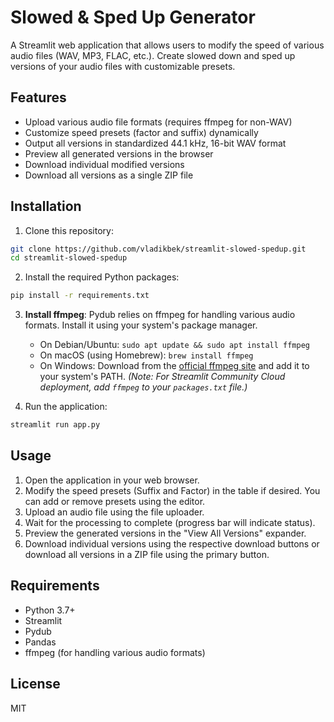 # Slowed & Sped Up Generator

A Streamlit web application that allows users to modify the speed of various audio files (WAV, MP3, FLAC, etc.). Create slowed down and sped up versions of your audio files with customizable presets.

## Features

- Upload various audio file formats (requires ffmpeg for non-WAV)
- Customize speed presets (factor and suffix) dynamically
- Output all versions in standardized 44.1 kHz, 16-bit WAV format
- Preview all generated versions in the browser
- Download individual modified versions
- Download all versions as a single ZIP file

## Installation

1. Clone this repository:
```bash
git clone https://github.com/vladikbek/streamlit-slowed-spedup.git
cd streamlit-slowed-spedup
```

2. Install the required Python packages:
```bash
pip install -r requirements.txt
```

3. **Install ffmpeg**: Pydub relies on ffmpeg for handling various audio formats. Install it using your system's package manager.
   - On Debian/Ubuntu: `sudo apt update && sudo apt install ffmpeg`
   - On macOS (using Homebrew): `brew install ffmpeg`
   - On Windows: Download from the [official ffmpeg site](https://ffmpeg.org/download.html) and add it to your system's PATH.
   *(Note: For Streamlit Community Cloud deployment, add `ffmpeg` to your `packages.txt` file.)*

4. Run the application:
```bash
streamlit run app.py
```

## Usage

1. Open the application in your web browser.
2. Modify the speed presets (Suffix and Factor) in the table if desired. You can add or remove presets using the editor.
3. Upload an audio file using the file uploader.
4. Wait for the processing to complete (progress bar will indicate status).
5. Preview the generated versions in the "View All Versions" expander.
6. Download individual versions using the respective download buttons or download all versions in a ZIP file using the primary button.

## Requirements

- Python 3.7+
- Streamlit
- Pydub
- Pandas
- ffmpeg (for handling various audio formats)

## License

MIT 